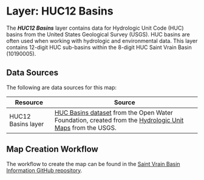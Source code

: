 # Layer:  HUC12 Basins #

The ***HUC12 Basins*** layer contains data for Hydrologic Unit Code (HUC) basins
from the United States Geological Survey (USGS).
HUC basins are often used when working with hydrologic and environmental data.
This layer contains 12-digit HUC sub-basins within the 8-digit HUC Saint Vrain Basin (10190005).

## Data Sources ##

The following are data sources for this map:

| **Resource** | **Source** |
| -- | -- |
| HUC12 Basins layer | [HUC Basins dataset](https://data.openwaterfoundation.org/country/us/usgs/huc-basins/) from the Open Water Foundation, created from the [Hydrologic Unit Maps](https://water.usgs.gov/GIS/huc.html) from the USGS. |

## Map Creation Workflow ##

The workflow to create the map can be found in the
[Saint Vrain Basin Information GitHub repository](https://github.com/OpenWaterFoundation/owf-infomapper-co-saint-vrain/tree/master/workflow/BasinEntities/Physical-Basins).

